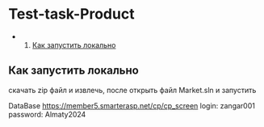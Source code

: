 ﻿# Test-task-Product

* 1. [Как запустить локально](#Какзапуститьлокально)

## <a name='Какзапуститьлокально'>Как запустить локально </a>
скачать zip файл и извлечь, после открыть файл Market.sln и запустить

DataBase
https://member5.smarterasp.net/cp/cp_screen
login: zangar001
password: Almaty2024


